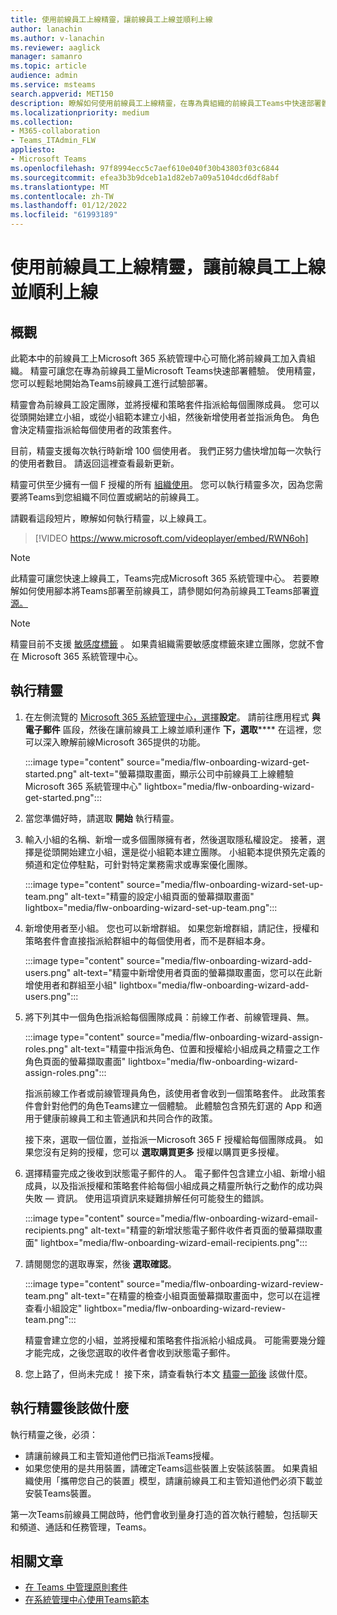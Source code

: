 ```yaml
---
title: 使用前線員工上線精靈，讓前線員工上線並順利上線
author: lanachin
ms.author: v-lanachin
ms.reviewer: aaglick
manager: samanro
ms.topic: article
audience: admin
ms.service: msteams
search.appverid: MET150
description: 瞭解如何使用前線員工上線精靈，在專為貴組織的前線員工Teams中快速部署體驗。
ms.localizationpriority: medium
ms.collection:
- M365-collaboration
- Teams_ITAdmin_FLW
appliesto:
- Microsoft Teams
ms.openlocfilehash: 97f8994ecc5c7aef610e040f30b43803f03c6844
ms.sourcegitcommit: efea3b3b9dceb1a1d82eb7a09a5104dcd6df8abf
ms.translationtype: MT
ms.contentlocale: zh-TW
ms.lasthandoff: 01/12/2022
ms.locfileid: "61993189"
---
```

# <a name="use-the-frontline-worker-onboarding-wizard-to-get-your-frontline-workforce-up-and-running"></a>使用前線員工上線精靈，讓前線員工上線並順利上線

## <a name="overview"></a>概觀

此範本中的前線員工上Microsoft 365 系統管理中心可簡化將前線員工加入貴組織。 精靈可讓您在專為前線員工量Microsoft Teams快速部署體驗。 使用精靈，您可以輕鬆地開始為Teams前線員工進行試驗部署。

精靈會為前線員工設定團隊，並將授權和策略套件指派給每個[](manage-policy-packages.md)團隊成員。 您可以從頭開始建立小組，或從小組範本建立[](get-started-with-teams-templates-in-the-admin-console.md)小組，然後新增使用者並指派角色。 角色會決定精靈指派給每個使用者的政策套件。

目前，精靈支援每次執行時新增 100 個使用者。 我們正努力儘快增加每一次執行的使用者數目。 請返回這裡查看最新更新。

精靈可供至少擁有一個 F 授權的所有 [組織使用](https://www.microsoft.com/microsoft-365/enterprise/frontline)。 您可以執行精靈多次，因為您需要將Teams到您組織不同位置或網站的前線員工。

請觀看這段短片，瞭解如何執行精靈，以上線員工。

> [!VIDEO https://www.microsoft.com/videoplayer/embed/RWN6oh]

> [!NOTE]
> 此精靈可讓您快速上線員工，Teams完成Microsoft 365 系統管理中心。 若要瞭解如何使用腳本將Teams部署至前線員工，請參閱如何為前線員工Teams部署[資源。](flw-scripted-deployment.md)

> [!NOTE]
> 精靈目前不支援 [敏感度標籤](sensitivity-labels.md) 。 如果貴組織需要敏感度標籤來建立團隊，您就不會在 Microsoft 365 系統管理中心。

## <a name="run-the-wizard"></a>執行精靈

1. 在左側流覽的 [Microsoft 365 系統管理中心，選擇](https://admin.microsoft.com/)**設定**。 請前往應用程式 **與電子郵件** 區段，然後在讓前線員工上線並順利運作 **下，選取****** 在這裡，您可以深入瞭解前線Microsoft 365提供的功能。

    :::image type="content" source="media/flw-onboarding-wizard-get-started.png" alt-text="螢幕擷取畫面，顯示公司中前線員工上線體驗Microsoft 365 系統管理中心" lightbox="media/flw-onboarding-wizard-get-started.png":::

2. 當您準備好時，請選取 **開始** 執行精靈。

3. 輸入小組的名稱、新增一或多個團隊擁有者，然後選取隱私權設定。 接著，選擇是從頭開始建立小組，還是從小組範本建立團隊。 小組範本提供預先定義的頻道和定位停駐點，可針對特定業務需求或專案優化團隊。

    :::image type="content" source="media/flw-onboarding-wizard-set-up-team.png" alt-text="精靈的設定小組頁面的螢幕擷取畫面" lightbox="media/flw-onboarding-wizard-set-up-team.png":::

4. 新增使用者至小組。 您也可以新增群組。 如果您新增群組，請記住，授權和策略套件會直接指派給群組中的每個使用者，而不是群組本身。

    :::image type="content" source="media/flw-onboarding-wizard-add-users.png" alt-text="精靈中新增使用者頁面的螢幕擷取畫面，您可以在此新增使用者和群組至小組" lightbox="media/flw-onboarding-wizard-add-users.png":::

5. 將下列其中一個角色指派給每個團隊成員：前線工作者、前線管理員、無。 
  
    :::image type="content" source="media/flw-onboarding-wizard-assign-roles.png" alt-text="精靈中指派角色、位置和授權給小組成員之精靈之工作角色頁面的螢幕擷取畫面" lightbox="media/flw-onboarding-wizard-assign-roles.png":::

    指派前線工作者或前線管理員角色，該使用者會收到一個策略套件。 此政策套件會針對他們的角色Teams建立一個體驗。 此體驗包含預先釘選的 App 和適用于健康前線員工和主管通訊和共同合作的政策。

    接下來，選取一個位置，並指派一Microsoft 365 F 授權給每個團隊成員。 如果您沒有足夠的授權，您可以 **選取購買更多** 授權以購買更多授權。  

6. 選擇精靈完成之後收到狀態電子郵件的人。 電子郵件包含建立小組、新增小組成員，以及指派授權和策略套件給每個小組成員之精靈所執行之動作的成功與失敗 &mdash; 資訊。 使用這項資訊來疑難排解任何可能發生的錯誤。

    :::image type="content" source="media/flw-onboarding-wizard-email-recipients.png" alt-text="精靈的新增狀態電子郵件收件者頁面的螢幕擷取畫面" lightbox="media/flw-onboarding-wizard-email-recipients.png":::

7. 請閱閱您的選取專案，然後 **選取確認**。

    :::image type="content" source="media/flw-onboarding-wizard-review-team.png" alt-text="在精靈的檢查小組頁面螢幕擷取畫面中，您可以在這裡查看小組設定" lightbox="media/flw-onboarding-wizard-review-team.png":::

    精靈會建立您的小組，並將授權和策略套件指派給小組成員。 可能需要幾分鐘才能完成，之後您選取的收件者會收到狀態電子郵件。

8. 您上路了，但尚未完成！ 接下來，請查看執行本文 [精靈一節後](#what-to-do-after-running-the-wizard) 該做什麼。

## <a name="what-to-do-after-running-the-wizard"></a>執行精靈後該做什麼

執行精靈之後，必須：

- 請讓前線員工和主管知道他們已指派Teams授權。
- 如果您使用的是共用裝置，請確定Teams這些裝置上安裝該裝置。 如果貴組織使用「攜帶您自己的裝置」模型，請讓前線員工和主管知道他們必須下載並安裝Teams裝置。

第一次Teams前線員工開啟時，他們會收到量身打造的首次執行體驗，包括聊天和頻道、通話和任務管理，Teams。

## <a name="related-articles"></a>相關文章

- [在 Teams 中管理原則套件](manage-policy-packages.md)
- [在系統管理中心使用Teams範本](get-started-with-teams-templates-in-the-admin-console.md)
